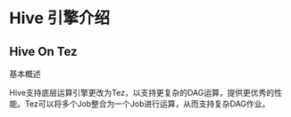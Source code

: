 # Hive 引擎介绍
## Hive On Tez
基本概述

Hive支持底层运算引擎更改为Tez，以支持更复杂的DAG运算，提供更优秀的性能。Tez可以将多个Job整合为一个Job进行运算，从而支持复杂DAG作业。